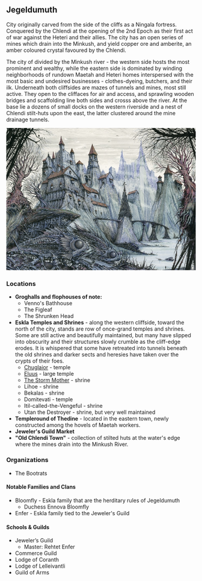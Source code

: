 ## Jegeldumuth

City originally carved from the side of the cliffs as a Ningala fortress. Conquered by the Chlendi at the opening of the 2nd Epoch as their first act of war against the Heteri and their allies. The city has an open series of mines which drain into the Minkush, and yield copper ore and amberite, an amber coloured crystal favoured by the Chlendi.

The city of divided by the Minkush river - the western side hosts the most prominent and wealthy, while the eastern side is dominated by winding neighborhoods of rundown Maetah and Heteri homes interspersed with the most basic and undesired businesses - clothes-dyeing, butchers, and their ilk. Underneath both cliffsides are mazes of tunnels and mines, most still active.  They open to the cliffaces for air and access, and sprawling wooden bridges and scaffolding line both sides and crosss above the river.  At the base lie a dozens of small docks on the western riverside and a nest of Chlendi stilt-huts upon the east, the latter clustered around the mine drainage tunnels.

![Gates of Jegeldumuth](jegeldumuth.jpeg "Gates of Jegeldumuth")


### Locations
* **Groghalls and flophouses of note:** 
    * Venno's Bathhouse
    * The Figleaf
    * The Shrunken Head
* **Eskla Temples and Shrines** - along the western cliffside, toward the north of the city, stands are row of once-grand temples and shrines.  Some are still active and beautifully maintained, but many have slipped into obscurity and their structures slowly crumble as the cliff-edge erodes.  It is whispered that some have retreated into tunnels beneath the old shrines and darker sects and heresies have taken over the crypts of their foes.
    * [Chuglaior](../08_religion/heteri_religion.html#chuglaior) - temple
    * [Eluus](../08_religion/heteri_religion.html#eluus) - large temple
    * [The Storm Mother](../08_religion/maetah_religion.html#the-storm-mother) - shrine
    * Lihoe - shrine
    * Bekalas - shrine
    * Domitevati - temple
    * Itil-called-the-Vengeful - shrine
    * Utan the Destroyer - shrine, but very well maintained
* **Templeround of Thedine** - located in the eastern town, newly constructed among the hovels of Maetah workers.
* **Jeweler's Guild Market**
* **"Old Chlendi Town"** - collection of stilted huts at the water's edge where the mines drain into the Minkush River.

### Organizations
* The Bootrats

#### Notable Families and Clans 
* Bloomfly - Eskla family that are the herditary rules of Jegeldumuth
    * Duchess Ennova Bloomfly
* Enfer - Eskla family tied to the Jeweler's Guild

#### Schools & Guilds 
* Jeweler’s Guild
    * Master: Rehtet Enfer
* Commerce Guild
* Lodge of Coranth
* Lodge of Lelleivantli
* Guild of Arms


